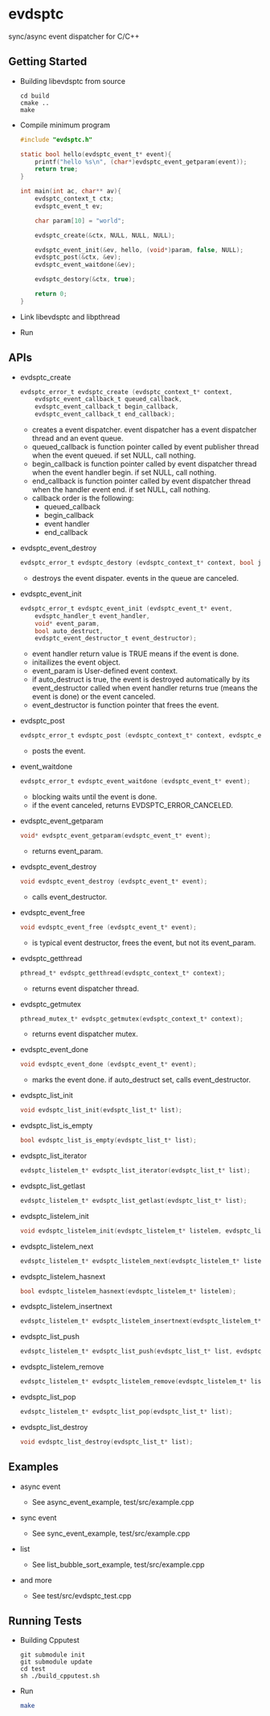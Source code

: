 evdsptc
=======

sync/async event dispatcher for C/C++

## Getting Started

* Building libevdsptc from source

    ```shell
    cd build
    cmake ..
    make
    ```

* Compile minimum program

    ```c
    #include "evdsptc.h"
    
    static bool hello(evdsptc_event_t* event){
        printf("hello %s\n", (char*)evdsptc_event_getparam(event));
        return true;
    }
    
    int main(int ac, char** av){
        evdsptc_context_t ctx;
        evdsptc_event_t ev;
    
        char param[10] = "world";
    
        evdsptc_create(&ctx, NULL, NULL, NULL);
    
        evdsptc_event_init(&ev, hello, (void*)param, false, NULL);
        evdsptc_post(&ctx, &ev);
        evdsptc_event_waitdone(&ev);
    
        evdsptc_destory(&ctx, true);
    
        return 0;
    }
    
    ```

* Link libevdsptc and libpthread
* Run

## APIs

* evdsptc_create
    ```c
    evdsptc_error_t evdsptc_create (evdsptc_context_t* context,
        evdsptc_event_callback_t queued_callback,
        evdsptc_event_callback_t begin_callback,
        evdsptc_event_callback_t end_callback);
    ```
    * creates a event dispatcher. event dispatcher has a event dispatcher thread and an event queue.
    * queued_callback is function pointer called by event publisher thread when the event queued. if set NULL, call nothing.
    * begin_callback is function pointer called by event dispatcher thread when the event handler begin. if set NULL, call nothing.
    * end_callback is function pointer called by event dispatcher thread when the handler event end. if set NULL, call nothing.
    * callback order is the following:
        * queued_callback
        * begin_callback
        * event handler
        * end_callback

* evdsptc_event_destroy
    ```c
    evdsptc_error_t evdsptc_destory (evdsptc_context_t* context, bool join);
    ```
    * destroys the event dispater. events in the queue are canceled. 

* evdsptc_event_init
    ```c
    evdsptc_error_t evdsptc_event_init (evdsptc_event_t* event,
        evdsptc_handler_t event_handler,
        void* event_param,
        bool auto_destruct,
        evdsptc_event_destructor_t event_destructor);
    ```
    * event handler return value is TRUE means if the event is done. 
    * initailizes the event object.
    * event_param is User-defined event context.
    * if auto_destruct is true, the event is destroyed automatically by its event_destructor called when event handler returns true (means the event is done) or the event canceled.
    * event_destructor is function pointer that frees the event.  

* evdsptc_post
    ```c
    evdsptc_error_t evdsptc_post (evdsptc_context_t* context, evdsptc_event_t* event);
    ```
    * posts the event.

* event_waitdone
    ```c
    evdsptc_error_t evdsptc_event_waitdone (evdsptc_event_t* event);
    ```
    * blocking waits until the event is done.
    * if the event canceled, returns EVDSPTC_ERROR_CANCELED.

* evdsptc_event_getparam
    ```c
    void* evdsptc_event_getparam(evdsptc_event_t* event);
    ```
    * returns event_param.

* evdsptc_event_destroy
    ```c
    void evdsptc_event_destroy (evdsptc_event_t* event);
    ```
    * calls event_destructor.

* evdsptc_event_free
    ```c
    void evdsptc_event_free (evdsptc_event_t* event);
    ```
    * is typical event destructor, frees the event, but not its event_param.

* evdsptc_getthread
    ```c
    pthread_t* evdsptc_getthread(evdsptc_context_t* context);
    ```
    * returns event dispatcher thread.

* evdsptc_getmutex
    ```c
    pthread_mutex_t* evdsptc_getmutex(evdsptc_context_t* context);
    ```
    * returns event dispatcher mutex. 

* evdsptc_event_done
    ```c
    void evdsptc_event_done (evdsptc_event_t* event);
    ```
    * marks the event done. if auto_destruct set, calls event_destructor.

* evdsptc_list_init
    ```c
    void evdsptc_list_init(evdsptc_list_t* list);
    ```

* evdsptc_list_is_empty
    ```c
    bool evdsptc_list_is_empty(evdsptc_list_t* list);
    ```

* evdsptc_list_iterator
    ```c
    evdsptc_listelem_t* evdsptc_list_iterator(evdsptc_list_t* list);
    ```

* evdsptc_list_getlast
    ```c
    evdsptc_listelem_t* evdsptc_list_getlast(evdsptc_list_t* list);
    ```

* evdsptc_listelem_init
    ```c
    void evdsptc_listelem_init(evdsptc_listelem_t* listelem, evdsptc_listelem_destructor_t listelem_destructor);
    ```

* evdsptc_listelem_next
    ```c
    evdsptc_listelem_t* evdsptc_listelem_next(evdsptc_listelem_t* listelem);
    ```

* evdsptc_listelem_hasnext
    ```c
    bool evdsptc_listelem_hasnext(evdsptc_listelem_t* listelem);
    ```

* evdsptc_listelem_insertnext
    ```c
    evdsptc_listelem_t* evdsptc_listelem_insertnext(evdsptc_listelem_t* listelem, evdsptc_listelem_t* next);
    ```

* evdsptc_list_push
    ```c
    evdsptc_listelem_t* evdsptc_list_push(evdsptc_list_t* list, evdsptc_listelem_t* listelem);
    ```

* evdsptc_listelem_remove
    ```c
    evdsptc_listelem_t* evdsptc_listelem_remove(evdsptc_listelem_t* listelem);
    ```

* evdsptc_list_pop
    ```c
    evdsptc_listelem_t* evdsptc_list_pop(evdsptc_list_t* list);
    ```

* evdsptc_list_destroy
    ```c
    void evdsptc_list_destroy(evdsptc_list_t* list);
    ```

## Examples

* async event
    * See async_event_example, test/src/example.cpp 

* sync event
    * See sync_event_example, test/src/example.cpp 

* list 
    * See list_bubble_sort_example, test/src/example.cpp 

* and more
    * See test/src/evdsptc_test.cpp

## Running Tests
* Building Cpputest
    ```shell
    git submodule init
    git submodule update
    cd test
    sh ./build_cpputest.sh
    ```

* Run
    ```sh
    make
    ```

